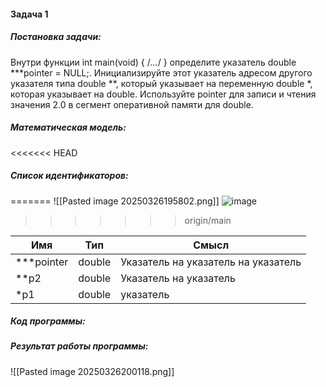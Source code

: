 #### **Задача 1** 

##### Постановка задачи: 
Внутри функции int main(void) { /*...*/ } определите указатель double ***pointer = NULL;. Инициализируйте этот указатель адресом другого указателя типа double **, который указывает на переменную double *, которая указывает на double. Используйте pointer для записи и чтения значения 2.0 в сегмент оперативной памяти для double.
##### Математическая модель:
<<<<<<< HEAD

##### Список идентификаторов:
=======
![[Pasted image 20250326195802.png]]
![image](https://github.com/user-attachments/assets/c60fc4ca-0c84-44ed-bc0c-7aba2690e48d)

>>>>>>> origin/main

| Имя        | Тип    | Смысл                               |
| ---------- | ------ | ----------------------------------- |
| ***pointer | double | Указатель на указатель на указатель |
| **p2       | double | Указатель на указатель              |
| *p1        | double | указатель                           |

##### Код программы:

##### Результат работы программы:
![[Pasted image 20250326200118.png]]
